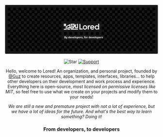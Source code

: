 <div align="center">
	<img src="./assets/animated/banner.svg">
</div>

<div align="center">

![Star][starsbadge]
[![Support][supportbadge]][support]

</div>

<div align="center">

<p>
	Hello, welcome to Lored! An organization, and personal project, founded by <a href="https://github.com/guz013">@Guz</a> to create resources, apps, templates, interfaces, libraries... to help other developers on their development and work process and experience. Everything here is open-source, 
	<i>most licensed on permissive licenses like MIT</i>, so feel free to use what we create on your projects and modify them to your needs!
</p>

<p><i>
	We are still a new and premature project with not a lot of experience, but we have a lot of ideas for the future. And what's the best way to
	learn something? Doing it!
</i></p>

<h3>From developers, to developers</h3>

</div>

[starsbadge]: https://img.shields.io/github/stars/loreddev?style=for-the-badge&logo=Github&logoColor=96cdfb&labelColor=161032&color=96cdfb
[supportbadge]: https://img.shields.io/badge/Kofi-white?style=for-the-badge&labelColor=161032&color=c78dff&&logoColor=c78dff&logo=Ko-Fi&label=Support
[languagebadge]: https://img.shields.io/github/languages/top/:user/:repo
[support]: https://www.ko-fi.com/guz013
